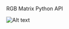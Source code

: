RGB Matrix Python API

![Alt text](https://lh5.ggpht.com/MlVcRdkDlb8_3eMRYBf0dXKIuHFZCtwg2-3rXDHYvID-tD04_tAt3TkP1czjxbhIQVaRUw=s114 "Matriz RGB")
